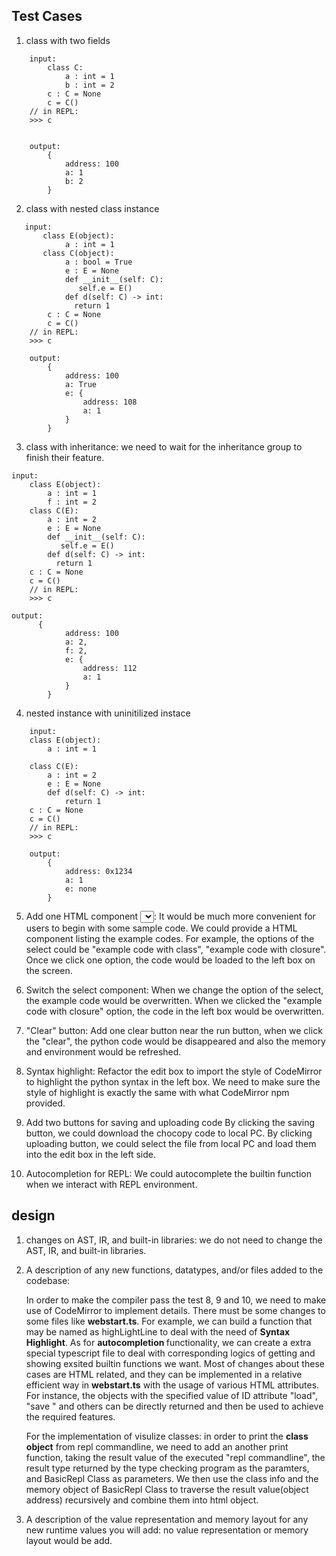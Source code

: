 ## Test Cases
1.  class with two fields
```
    input:
        class C:
            a : int = 1
            b : int = 2
        c : C = None
        c = C()
    // in REPL:
    >>> c
    

    output:
        {
            address: 100
            a: 1
            b: 2
        }
```

2. class with nested class instance
```
   input:
       class E(object):
            a : int = 1
       class C(object):
            a : bool = True
            e : E = None
            def __init__(self: C):
               self.e = E()
            def d(self: C) -> int:
              return 1
        c : C = None
        c = C()
    // in REPL:
    >>> c
        
    output:
        {
            address: 100
            a: True
            e: {
                address: 108
                a: 1
            }
        }
```

3.  class with inheritance: 
 we need to wait for the inheritance group to finish their feature.
```
input: 
    class E(object):
        a : int = 1
        f : int = 2
    class C(E):
        a : int = 2
        e : E = None
        def __init__(self: C):
           self.e = E()
        def d(self: C) -> int:
          return 1
    c : C = None
    c = C()
    // in REPL:
    >>> c

output: 
      {
            address: 100
            a: 2,
            f: 2,
            e: {
                address: 112
                a: 1
            }
        }
```

4. nested instance with uninitilized instace
```
    input:
    class E(object):
        a : int = 1

    class C(E):
        a : int = 2
        e : E = None
        def d(self: C) -> int:
            return 1
    c : C = None
    c = C()
    // in REPL:
    >>> c

    output:
        {
            address: 0x1234
            a: 1
            e: none
        }
```
5.  Add one HTML component <select></select>:
It would be much more convenient for users to begin with some sample code. We could provide a HTML component listing the example codes. For example, the options of the select could be "example code with class", "example code with closure". Once we click one option, the code would be loaded to the left box on the screen.

6.  Switch the select component:
When we change the option of the select, the example code would be overwritten. When we clicked the "example code with closure" option, the code in the left box would be overwritten.

7. "Clear" button:
Add one clear button near the run button, when we click the "clear", the python code would be disappeared and also the memory and environment would be refreshed. 


8. Syntax highlight:
Refactor the edit box to import the style of CodeMirror to highlight the python syntax in the left box. We need to make sure the style of highlight is exactly the same with what CodeMirror npm provided.


9. Add two buttons for saving and uploading code
By clicking the saving button, we could download the chocopy code to local PC. By clicking uploading button, we could select the file from local PC and load them into the edit box in the left side. 


10. Autocompletion for REPL:
We could autocomplete the builtin function when we interact with REPL environment. 





## design
1. changes on AST, IR, and built-in libraries:
we do not need to change the AST, IR, and built-in libraries.


2. A description of any new functions, datatypes, and/or files added to the codebase:

 
    
    In order to make the compiler pass the test 8, 9 and 10,  we need to make use of CodeMirror to implement details. There must be some changes to some files like <b>webstart.ts</b>. For example, we can build a function that may be named as highLightLine to deal with the need of <b>Syntax Highlight</b>. As for <b>autocompletion </b> functionality, we can create a extra special typescript file to deal with corresponding logics of getting and showing exsited builtin functions we want. Most of changes about these cases are HTML related, and they can be implemented in a relative efficient way in <b>webstart.ts</b> with the usage of various HTML attributes. For instance, the objects with the specified value of ID attribute "load", "save " and others can be directly returned and then be used to achieve the required features.
    
    For the implementation of visulize classes: in order to print the <b>class object</b> from repl commandline, we need to add an another print function, taking the result value of the executed "repl commandline",  the result type returned by the type checking program as the paramters, and BasicRepl Class as parameters. We then use the class info and the memory object of BasicRepl Class to traverse the result value(object address) recursively and combine them into html object.




3. A description of the value representation and memory layout for any new runtime values you will add:
no value representation or memory layout would be add.


